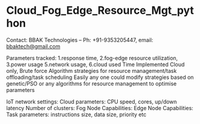 # Cloud_Fog_Edge_Resource_Mgt_python
Contact: BBAK Technologies – Ph: +91-9353205447, email: bbaktech@gmail.com

Parameters tracked: 
  1.response time, 
  2.fog-edge resource utilization,
  3.power usage 
  5.network usage, 
  6.cloud used Time
Implemented 
    Cloud only,   Brute force Algorithm strategies for resource management/task offloading/task scheduling
Easily any one could modify strategies based on genetic/PSO or any algorithms for resource management to optimise parameters

IoT network settings:
Cloud parameters:
	 CPU speed, cores, up/down latency
Number of clusters:
Fog Node Capabilities:
Edge Node Capabilities:
Task parameters:
   instructions size, data size, priority etc
